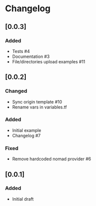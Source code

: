 # Changelog

## [0.0.3]

### Added

- Tests #4
- Documentation #3
- File/directories upload examples #11

## [0.0.2]

### Changed

- Sync origin template #10
- Rename vars in variables.tf

### Added

- Initial example
- Changelog #7

### Fixed

- Remove hardcoded nomad provider #6

## [0.0.1]

### Added

- Initial draft
